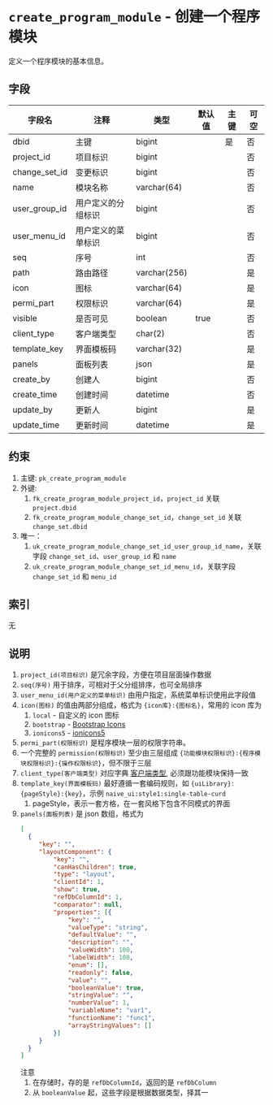 # `create_program_module` - 创建一个程序模块

定义一个程序模块的基本信息。

## 字段

| 字段名        | 注释               | 类型         | 默认值 | 主键 | 可空 |
| ------------- | ------------------ | ------------ | ------ | ---- | ---- |
| dbid          | 主键               | bigint       |        | 是   | 否   |
| project_id    | 项目标识           | bigint       |        |      | 否   |
| change_set_id | 变更标识           | bigint       |        |      | 否   |
| name          | 模块名称           | varchar(64)  |        |      | 否   |
| user_group_id | 用户定义的分组标识 | bigint       |        |      | 否   |
| user_menu_id  | 用户定义的菜单标识 | bigint       |        |      | 否   |
| seq           | 序号               | int          |        |      | 否   |
| path          | 路由路径           | varchar(256) |        |      | 是   |
| icon          | 图标               | varchar(64)  |        |      | 是   |
| permi_part    | 权限标识           | varchar(64)  |        |      | 是   |
| visible       | 是否可见           | boolean      | true   |      | 否   |
| client_type   | 客户端类型         | char(2)      |        |      | 否   |
| template_key  | 界面模板码         | varchar(32)  |        |      | 是   |
| panels        | 面板列表           | json         |        |      | 是   |
| create_by     | 创建人             | bigint       |        |      | 否   |
| create_time   | 创建时间           | datetime     |        |      | 否   |
| update_by     | 更新人             | bigint       |        |      | 是   |
| update_time   | 更新时间           | datetime     |        |      | 是   |

## 约束

1. 主键: `pk_create_program_module`
2. 外键: 
   1. `fk_create_program_module_project_id`，`project_id` 关联 `project.dbid`
   2. `fk_create_program_module_change_set_id`，`change_set_id` 关联 `change_set.dbid`
3. 唯一：
   1. `uk_create_program_module_change_set_id_user_group_id_name`，关联字段 `change_set_id`、`user_group_id` 和 `name`
   2. `uk_create_program_module_change_set_id_menu_id`，关联字段 `change_set_id` 和 `menu_id`

## 索引

无

## 说明

1. `project_id(项目标识)` 是冗余字段，方便在项目层面操作数据
2. `seq(序号)` 用于排序，可相对于父分组排序，也可全局排序
3. `user_menu_id(用户定义的菜单标识)` 由用户指定，系统菜单标识使用此字段值
4. `icon(图标)` 的值由两部分组成，格式为 `{icon库}:{图标名}`，常用的 icon 库为
   1. `local` - 自定义的 icon 图标
   2. `bootstrap` - [Bootstrap Icons](https://icons.getbootstrap.com/)
   3. `ionicons5` - [ionicons5](https://xicons.org)
5. `permi_part(权限标识)` 是程序模块一层的权限字符串。
6. 一个完整的 `permission(权限标识)` 至少由三层组成 `{功能模块权限标识}:{程序模块权限标识}:{操作权限标识}`，但不限于三层
7. `client_type(客户端类型)` 对应字典 [客户端类型](../data/dict/2009_client_type.md), 必须跟功能模块保持一致
8. `template_key(界面模板码)` 最好遵循一套编码规则，如 `{uiLibrary}:{pageStyle}:{key}`，示例 `naive_ui:style1:single-table-curd`
   1. pageStyle，表示一套方格，在一套风格下包含不同模式的界面
9. `panels(面板列表)` 是 json 数组，格式为
   ```json
   [
     {
        "key": "",
        "layoutComponent": {
            "key": "",
            "canHasChildren": true,
            "type": "layout",
            "clientId": 1,
            "show": true,
            "refDbColumnId": 1,
            "comparator": null,
            "properties": [{
                "key": "",
                "valueType": "string",
                "defaultValue": "",
                "description": "",
                "valueWidth": 100,
                "labelWidth": 100,
                "enum": [],
                "readonly": false,
                "value": "",
                "booleanValue": true,
                "stringValue": "",
                "numberValue": 1,
                "variableName": "var1",
                "functionName": "func1",
                "arrayStringValues": []
            }]
        }
     }
   ]
   ```
   注意
   1. 在存储时，存的是 `refDbColumnId`，返回的是 `refDbColumn`
   2. 从 `booleanValue` 起，这些字段是根据数据类型，择其一
